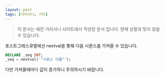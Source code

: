 ```yaml
---
layout: post
tags: [가리사니, 기타]
---
```


> 이 문서는 예전 가리사니 사이트에서 작성된 문서 입니다.
현재 상황과 맞지 않을 수 있습니다.


포스트그레스큐엘에선 nextval을 통해 다음 시퀸스를 가져올 수 있습니다.

``` sql
DECLARE _seq INT;
_seq = nextval('"시퀸스 이름"');
```

다만 가져올때마다 값이 증가하니 주의하시기 바랍니다.